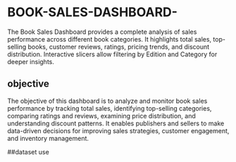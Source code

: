 # BOOK-SALES-DASHBOARD-
The Book Sales Dashboard provides a complete analysis of sales performance across different book categories. It highlights total sales, top-selling books, customer reviews, ratings, pricing trends, and discount distribution. Interactive slicers allow filtering by Edition and Category for deeper insights.

## objective
The objective of this dashboard is to analyze and monitor book sales performance by tracking total sales, identifying top-selling categories, comparing ratings and reviews, examining price distribution, and understanding discount patterns. It enables publishers and sellers to make data-driven decisions for improving sales strategies, customer engagement, and inventory management.

##dataset use

